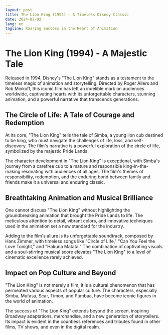 ```yaml
---
layout: post
title: The Lion King (1994) - A Timeless Disney Classic
date: 2024-02-02
lang: en
tagline: Roaring Success in the Heart of Animation
---
```


# The Lion King (1994) - A Majestic Tale

Released in 1994, Disney's "The Lion King" stands as a testament to the timeless magic of animation and storytelling. Directed by Roger Allers and Rob Minkoff, this iconic film has left an indelible mark on audiences worldwide, captivating hearts with its unforgettable characters, stunning animation, and a powerful narrative that transcends generations.

## The Circle of Life: A Tale of Courage and Redemption

At its core, "The Lion King" tells the tale of Simba, a young lion cub destined to be king, who must navigate the challenges of life, loss, and self-discovery. The film's narrative is a powerful exploration of the circle of life, symbolized by the majestic Pride Lands.

The character development in "The Lion King" is exceptional, with Simba's journey from a carefree cub to a mature and responsible king-in-the-making resonating with audiences of all ages. The film's themes of responsibility, redemption, and the enduring bond between family and friends make it a universal and enduring classic.

## Breathtaking Animation and Musical Brilliance

One cannot discuss "The Lion King" without highlighting the groundbreaking animation that brought the Pride Lands to life. The meticulous attention to detail, vibrant colors, and innovative techniques used in the animation set a new standard for the industry.

Adding to the film's allure is its unforgettable soundtrack, composed by Hans Zimmer, with timeless songs like "Circle of Life," "Can You Feel the Love Tonight," and "Hakuna Matata." The combination of captivating visuals and a soul-stirring musical score elevates "The Lion King" to a level of cinematic excellence rarely achieved.

## Impact on Pop Culture and Beyond

"The Lion King" is not merely a film; it is a cultural phenomenon that has permeated various aspects of popular culture. The characters, especially Simba, Mufasa, Scar, Timon, and Pumbaa, have become iconic figures in the world of animation.

The success of "The Lion King" extends beyond the screen, inspiring Broadway adaptations, merchandise, and a new generation of storytellers. Its impact is evident in the countless references and tributes found in other films, TV shows, and even in the digital realm.

